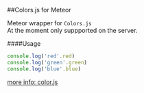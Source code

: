 ##Colors.js for Meteor

Meteor wrapper for `Colors.js`  
At the moment only suppported on the server.  

####Usage

````javascript
console.log('red'.red)
console.log('green'.green)
console.log('blue'.blue)
````

[more info: color.js](https://github.com/Marak/colors.js)